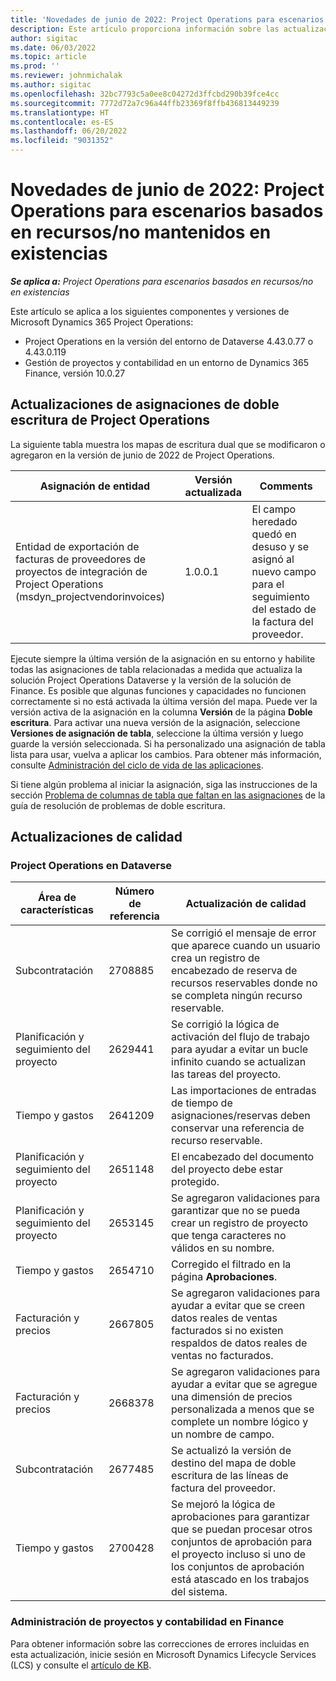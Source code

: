 ```yaml
---
title: 'Novedades de junio de 2022: Project Operations para escenarios basados en recursos/no mantenidos en existencias'
description: Este artículo proporciona información sobre las actualizaciones de calidad disponibles en la versión de junio de 2022 de Microsoft Dynamics 365 Project Operations para escenarios basados en recursos/no mantenidos en existencias.
author: sigitac
ms.date: 06/03/2022
ms.topic: article
ms.prod: ''
ms.reviewer: johnmichalak
ms.author: sigitac
ms.openlocfilehash: 32bc7793c5a0ee8c04272d3ffcbd290b39fce4cc
ms.sourcegitcommit: 7772d72a7c96a44ffb23369f8ffb436813449239
ms.translationtype: HT
ms.contentlocale: es-ES
ms.lasthandoff: 06/20/2022
ms.locfileid: "9031352"
---
```

# <a name="whats-new-june-2022---project-operations-for-resourcenon-stocked-based-scenarios"></a>Novedades de junio de 2022: Project Operations para escenarios basados en recursos/no mantenidos en existencias

_**Se aplica a:** Project Operations para escenarios basados en recursos/no en existencias_

Este artículo se aplica a los siguientes componentes y versiones de Microsoft Dynamics 365 Project Operations:

- Project Operations en la versión del entorno de Dataverse 4.43.0.77 o 4.43.0.119
- Gestión de proyectos y contabilidad en un entorno de Dynamics 365 Finance, versión 10.0.27

## <a name="project-operations-dual-write-maps-updates"></a>Actualizaciones de asignaciones de doble escritura de Project Operations

La siguiente tabla muestra los mapas de escritura dual que se modificaron o agregaron en la versión de junio de 2022 de Project Operations.

| Asignación de entidad | Versión actualizada | Comments |
| --- | --- | --- |
| Entidad de exportación de facturas de proveedores de proyectos de integración de Project Operations (msdyn_projectvendorinvoices) | 1.0.0.1 | El campo heredado quedó en desuso y se asignó al nuevo campo para el seguimiento del estado de la factura del proveedor. |

Ejecute siempre la última versión de la asignación en su entorno y habilite todas las asignaciones de tabla relacionadas a medida que actualiza la solución Project Operations Dataverse y la versión de la solución de Finance. Es posible que algunas funciones y capacidades no funcionen correctamente si no está activada la última versión del mapa. Puede ver la versión activa de la asignación en la columna **Versión** de la página **Doble escritura**. Para activar una nueva versión de la asignación, seleccione **Versiones de asignación de tabla**, seleccione la última versión y luego guarde la versión seleccionada. Si ha personalizado una asignación de tabla lista para usar, vuelva a aplicar los cambios. Para obtener más información, consulte [Administración del ciclo de vida de las aplicaciones](/dynamics365/fin-ops-core/dev-itpro/data-entities/dual-write/app-lifecycle-management).

Si tiene algún problema al iniciar la asignación, siga las instrucciones de la sección [Problema de columnas de tabla que faltan en las asignaciones](/dynamics365/fin-ops-core/dev-itpro/data-entities/dual-write/dual-write-troubleshooting-finops-upgrades#missing-table-columns-issue-on-maps) de la guía de resolución de problemas de doble escritura.

## <a name="quality-updates"></a>Actualizaciones de calidad

### <a name="project-operations-on-dataverse"></a>Project Operations en Dataverse

| Área de características | Número de referencia | Actualización de calidad |
| --- | --- | --- |
| Subcontratación | 2708885 | Se corrigió el mensaje de error que aparece cuando un usuario crea un registro de encabezado de reserva de recursos reservables donde no se completa ningún recurso reservable. |
| Planificación y seguimiento del proyecto | 2629441 | Se corrigió la lógica de activación del flujo de trabajo para ayudar a evitar un bucle infinito cuando se actualizan las tareas del proyecto. |
| Tiempo y gastos | 2641209 | Las importaciones de entradas de tiempo de asignaciones/reservas deben conservar una referencia de recurso reservable. |
| Planificación y seguimiento del proyecto | 2651148 | El encabezado del documento del proyecto debe estar protegido.|
| Planificación y seguimiento del proyecto | 2653145 | Se agregaron validaciones para garantizar que no se pueda crear un registro de proyecto que tenga caracteres no válidos en su nombre. |
| Tiempo y gastos | 2654710 | Corregido el filtrado en la página **Aprobaciones**. |
| Facturación y precios | 2667805 | Se agregaron validaciones para ayudar a evitar que se creen datos reales de ventas facturados si no existen respaldos de datos reales de ventas no facturados. |
| Facturación y precios | 2668378 | Se agregaron validaciones para ayudar a evitar que se agregue una dimensión de precios personalizada a menos que se complete un nombre lógico y un nombre de campo. |
| Subcontratación | 2677485 | Se actualizó la versión de destino del mapa de doble escritura de las líneas de factura del proveedor. |
| Tiempo y gastos | 2700428 | Se mejoró la lógica de aprobaciones para garantizar que se puedan procesar otros conjuntos de aprobación para el proyecto incluso si uno de los conjuntos de aprobación está atascado en los trabajos del sistema. |

### <a name="project-management-and-accounting-in-finance"></a>Administración de proyectos y contabilidad en Finance

Para obtener información sobre las correcciones de errores incluidas en esta actualización, inicie sesión en Microsoft Dynamics Lifecycle Services (LCS) y consulte el [artículo de KB](https://fix.lcs.dynamics.com/Issue/Details?bugId=673271).
